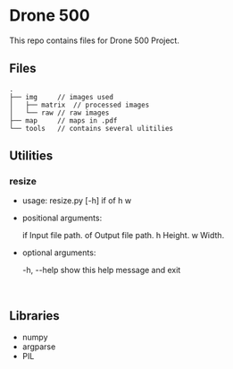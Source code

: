 # Drone 500

This repo contains files for Drone 500 Project.

## Files


```
.
├── img		// images used
│   ├── matrix	// processed images
│   └── raw	// raw images
├── map		// maps in .pdf
└── tools	// contains several ulitilies
```

## Utilities

### resize

- usage: resize.py [-h] if of h w

- positional arguments:

    if         Input file path.
    of         Output file path.
    h           Height.
    w           Width.

- optional arguments:

    -h, --help  show this help message and exit

  ​



## Libraries
- numpy
- argparse
- PIL

